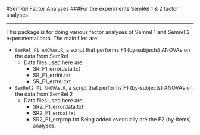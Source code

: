 #SemRel Factor Analyses
###For the experiments SemRel 1  &amp; 2 factor analyses

---

This package is for doing various factor analyses of Semrel 1 and Semrel 2 experimental data. The main files are:

* `SemRel F1 ANOVAs.R`, a script that performs  F1 (by-subjects) ANOVAs on the data from SemRel
  * Data files used here are: 
      * SR_F1_errordata.txt
      * SR_F1_errint.txt
      * SR_F1_errrel.txt
* `SemRel2 F1 ANOVAs.R`, a script that performs  F1 (by-subjects) ANOVAs on the data from SemRel 2
  * Data files used here are: 
      * SR2_F1_errordata.txt
      * SR2_F1_errcat.txt
      * SR2_F1_errprop.txt
Being added eventually are the F2 (by-items) analyses.
